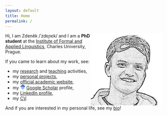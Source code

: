```yaml
---
layout: default
title: Home
permalink: /
---
```

<img id="about-img" align="right" src="assets/me/3.jpg" alt="me">

Hi, I am Zdeněk /ˈzdɛɲɛk/ and I am a **PhD student** at the [Institute of Formal and Applied Linguistics](https://ufal.mff.cuni.cz/), Charles University, Prague. 

If you came to learn about my work, see:
- my <i class="fa fa-area-chart"></i> [research](/research) and <i class="fa fa-graduation-cap"></i> [teaching](/teaching) activities,
- my <i class="fa fa-code"></i> [personal projects](/projects),
- my <i class="fa fa-university"></i> [official academic website](https://ufal.mff.cuni.cz/zdenek-kasner),
- my <img src="/assets/icons/scholar.png" style="display: inline"> [Google Scholar](https://scholar.google.cz/citations?user=6NnuRB8AAAAJ) profile,
- my <i class="fab fa-linkedin"></i> [LinkedIn profile](https://www.linkedin.com/in/zdenek-kasner/),
- my <i class="fa fa-file-pdf"></i> [CV](/assets/cv/cv.pdf).

And if you are interested in my personal life, see my <i class="fa fa-user"></i> [bio](/about)! 
